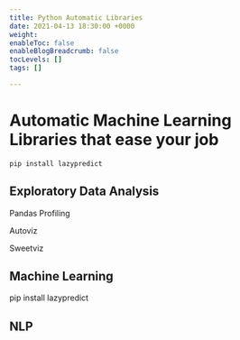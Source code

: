 ```yaml
---
title: Python Automatic Libraries
date: 2021-04-13 18:30:00 +0000
weight: 
enableToc: false
enableBlogBreadcrumb: false
tocLevels: []
tags: []

---
```


# Automatic Machine Learning Libraries that ease your job

    
    pip install lazypredict

## Exploratory Data Analysis

Pandas Profiling

Autoviz

Sweetviz

## Machine Learning

pip install lazypredict

## NLP